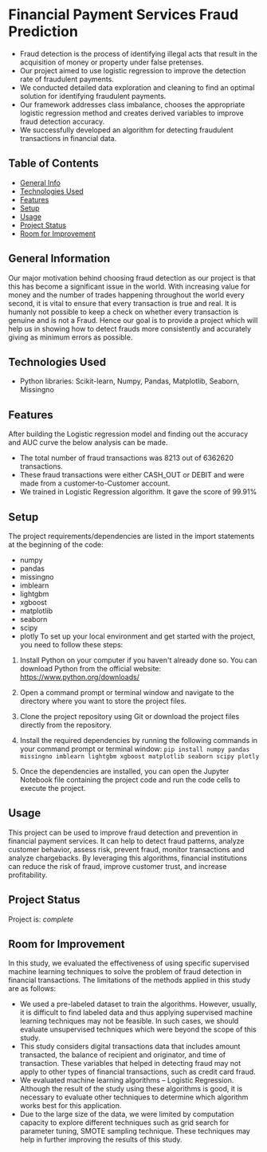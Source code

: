 
 # Financial Payment Services Fraud Prediction
* Fraud detection is the process of identifying illegal acts that result in the acquisition of money or property under false pretenses.
* Our project aimed to use logistic regression to improve the detection rate of fraudulent payments.
* We conducted detailed data exploration and cleaning to find an optimal solution for identifying fraudulent payments.
* Our framework addresses class imbalance, chooses the appropriate logistic regression method and creates derived variables to improve fraud detection accuracy.
* We successfully developed an algorithm for detecting fraudulent transactions in financial data.

## Table of Contents
* [General Info](#general-information)
* [Technologies Used](#technologies-used)
* [Features](#features)
* [Setup](#setup)
* [Usage](#usage)
* [Project Status](#project-status)
* [Room for Improvement](#room-for-improvement)


## General Information
Our major motivation behind choosing fraud detection as our project is that this has become a significant issue in the world. With increasing value for money and the number of trades happening throughout the world every second, it is vital to ensure that every transaction is true and real. It is humanly not possible to keep a check on whether every transaction is genuine and is not a Fraud. Hence our goal is to provide a project which will help us in showing how to detect frauds more consistently and accurately giving as minimum errors as possible.


## Technologies Used
- Python libraries: Scikit-learn, Numpy, Pandas, Matplotlib, Seaborn, Missingno


## Features
After building the Logistic regression model and finding out the accuracy and AUC curve the below analysis can be made.
* The total number of fraud transactions was 8213 out of 6362620 transactions.
* These fraud transactions were either CASH_OUT or DEBIT and were made from a customer-to-Customer account.
* We trained in Logistic Regression algorithm. It gave the score of 99.91%



## Setup
The project requirements/dependencies are listed in the import statements at the beginning of the code:
* numpy
* pandas
* missingno
* imblearn
* lightgbm
* xgboost
* matplotlib
* seaborn
* scipy
* plotly
To set up your local environment and get started with the project, you need to follow these steps:

1. Install Python on your computer if you haven't already done so. You can download Python from the official website: https://www.python.org/downloads/

2. Open a command prompt or terminal window and navigate to the directory where you want to store the project files.

3. Clone the project repository using Git or download the project files directly from the repository.

4. Install the required dependencies by running the following commands in your command prompt or terminal window:
`pip install numpy pandas missingno imblearn lightgbm xgboost matplotlib seaborn scipy plotly`

5. Once the dependencies are installed, you can open the Jupyter Notebook file containing the project code and run the code cells to execute the project.



## Usage
This project can be used to improve fraud detection and prevention in financial payment services. It can help to detect fraud patterns, analyze customer behavior, assess risk, prevent fraud, monitor transactions and analyze chargebacks. By leveraging this algorithms, financial institutions can reduce the risk of fraud, improve customer trust, and increase profitability.


## Project Status
Project is: _complete_


## Room for Improvement
In this study, we evaluated the effectiveness of using specific supervised machine learning techniques to solve the problem of fraud detection in financial transactions. The limitations of the methods applied in this study are as follows:
* We used a pre-labeled dataset to train the algorithms. However, usually, it is difficult to find labeled data and thus applying supervised machine learning techniques may not be feasible. In such cases, we should evaluate unsupervised techniques which were beyond the scope of this study.
* This study considers digital transactions data that includes amount transacted, the balance of recipient and originator, and time of transaction. These variables that helped in detecting fraud may not apply to other types of financial transactions, such as credit card fraud.
* We evaluated machine learning algorithms – Logistic Regression. Although the result of the study using these algorithms is good, it is necessary to evaluate other techniques to determine which algorithm works best for this application.
* Due to the large size of the data, we were limited by computation capacity to explore different techniques such as grid search for parameter tuning, SMOTE sampling technique. These techniques may help in further improving the results of this study.
